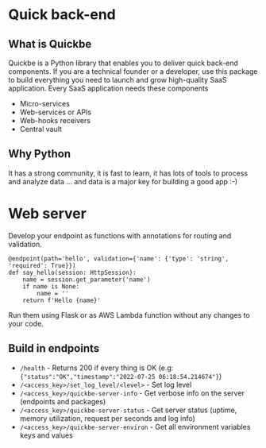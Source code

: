 # Quick back-end

## What is Quickbe

Quickbe is a Python library that enables you to deliver quick back-end components. 
If you are a technical founder or a developer, use this package to build everything you need to launch and grow high-quality SaaS application.
Every SaaS application needs these components
* Micro-services
* Web-services or APIs
* Web-hooks receivers
* Central vault

## Why Python

It has a strong community, it is fast to learn, it has lots of tools to process and analyze data ... and data is a major key for building a good app :-)

# Web server
Develop your endpoint as functions with annotations for routing and validation.
        
    @endpoint(path='hello', validation={'name': {'type': 'string', 'required': True}})
    def say_hello(session: HttpSession):
        name = session.get_parameter('name')
        if name is None:
            name = ''
        return f'Hello {name}'

Run them using Flask or as AWS Lambda function without any changes to your code.

## Build in endpoints
* `/health` - Returns 200 if every thing is OK (e.g: `{"status":"OK","timestamp":"2022-07-25 06:18:54.214674"}`)
* `/<access_key>/set_log_level/<level>` - Set log level
* `/<access_key>/quickbe-server-info` - Get verbose info on the server (endpoints and packages)
* `/<access_key>/quickbe-server-status` - Get server status (uptime, memory utilization, request per seconds and log info)
* `/<access_key>/quickbe-server-environ` - Get all environment variables keys and values

